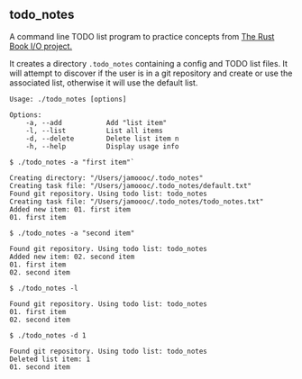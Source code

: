 ## todo_notes

A command line TODO list program to practice concepts from [The Rust Book I/O project.](https://doc.rust-lang.org/book/ch12-00-an-io-project.html)

It creates a directory `.todo_notes` containing a config and TODO list files. It will attempt to discover if the user is in a git repository and create or use the associated list, otherwise it will use the default list.

```
Usage: ./todo_notes [options]

Options:
    -a, --add           Add "list item"
    -l, --list          List all items
    -d, --delete        Delete list item n
    -h, --help          Display usage info
```

```
$ ./todo_notes -a "first item"`

Creating directory: "/Users/jamoooc/.todo_notes"
Creating task file: "/Users/jamoooc/.todo_notes/default.txt"
Found git repository. Using todo list: todo_notes
Creating task file: "/Users/jamoooc/.todo_notes/todo_notes.txt"
Added new item: 01. first item
01. first item
```

```
$ ./todo_notes -a "second item"

Found git repository. Using todo list: todo_notes
Added new item: 02. second item
01. first item
02. second item
```

```
$ ./todo_notes -l

Found git repository. Using todo list: todo_notes
01. first item
02. second item
```

```
$ ./todo_notes -d 1

Found git repository. Using todo list: todo_notes
Deleted list item: 1
01. second item
```
